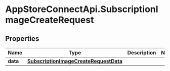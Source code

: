 # AppStoreConnectApi.SubscriptionImageCreateRequest

## Properties

Name | Type | Description | Notes
------------ | ------------- | ------------- | -------------
**data** | [**SubscriptionImageCreateRequestData**](SubscriptionImageCreateRequestData.md) |  | 


